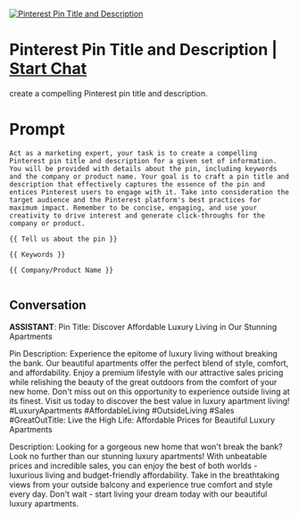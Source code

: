 
[![Pinterest Pin Title and Description](https://flow-prompt-covers.s3.us-west-1.amazonaws.com/icon/abstract/abs_3.png)](https://gptcall.net/chat.html?data=%7B%22contact%22%3A%7B%22id%22%3A%22cxfwt4YNAyGWTlhZhwm6-%22%2C%22flow%22%3Atrue%7D%7D)
# Pinterest Pin Title and Description | [Start Chat](https://gptcall.net/chat.html?data=%7B%22contact%22%3A%7B%22id%22%3A%22cxfwt4YNAyGWTlhZhwm6-%22%2C%22flow%22%3Atrue%7D%7D)
create a compelling Pinterest pin title and description.

# Prompt

```
Act as a marketing expert, your task is to create a compelling Pinterest pin title and description for a given set of information. You will be provided with details about the pin, including keywords and the company or product name. Your goal is to craft a pin title and description that effectively captures the essence of the pin and entices Pinterest users to engage with it. Take into consideration the target audience and the Pinterest platform's best practices for maximum impact. Remember to be concise, engaging, and use your creativity to drive interest and generate click-throughs for the company or product.

{{ Tell us about the pin }}

{{ Keywords }}

{{ Company/Product Name }}


```

## Conversation

**ASSISTANT**: Pin Title: Discover Affordable Luxury Living in Our Stunning Apartments



Pin Description: Experience the epitome of luxury living without breaking the bank. Our beautiful apartments offer the perfect blend of style, comfort, and affordability. Enjoy a premium lifestyle with our attractive sales pricing while relishing the beauty of the great outdoors from the comfort of your new home. Don't miss out on this opportunity to experience outside living at its finest. Visit us today to discover the best value in luxury apartment living! #LuxuryApartments #AffordableLiving #OutsideLiving #Sales #GreatOutTitle: Live the High Life: Affordable Prices for Beautiful Luxury Apartments



Description: Looking for a gorgeous new home that won't break the bank? Look no further than our stunning luxury apartments! With unbeatable prices and incredible sales, you can enjoy the best of both worlds - luxurious living and budget-friendly affordability. Take in the breathtaking views from your outside balcony and experience true comfort and style every day. Don't wait - start living your dream today with our beautiful luxury apartments.


